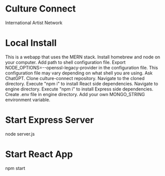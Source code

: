 # Culture Connect
 International Artist Network

# Local Install 
This is a webapp that uses the MERN stack. Install homebrew and node on your computer. Add path to shell configuration file. Export NODE_OPTIONS=--openssl-legacy-provider in the configuration file. This configuration file may vary depending on what shell you are using. Ask ChatGPT. Clone culture-connect repository. Navigate to the cloned directory. Execute "npm i" to install React side dependencies. Navigate to engine directory. Execute "npm i" to install Express side dependencies. Create .env file in engine directory. Add your own MONGO_STRING environment variable. 

# Start Express Server 
node server.js 

# Start React App
npm start 


